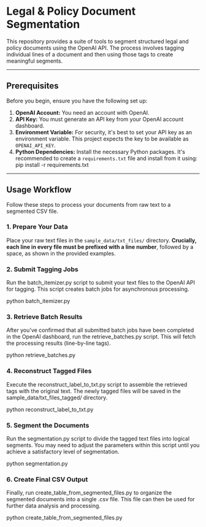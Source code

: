 # Legal & Policy Document Segmentation

This repository provides a suite of tools to segment structured legal and policy documents using the OpenAI API. The process involves tagging individual lines of a document and then using those tags to create meaningful segments.

---

## Prerequisites

Before you begin, ensure you have the following set up:

1.  **OpenAI Account:** You need an account with OpenAI.
2.  **API Key:** You must generate an API key from your OpenAI account dashboard.
3.  **Environment Variable:** For security, it's best to set your API key as an environment variable. This project expects the key to be available as `OPENAI_API_KEY`.
4.  **Python Dependencies:** Install the necessary Python packages. It's recommended to create a `requirements.txt` file and install from it using:
    pip install -r requirements.txt

---

## Usage Workflow

Follow these steps to process your documents from raw text to a segmented CSV file.

### 1. Prepare Your Data

Place your raw text files in the `sample_data/txt_files/` directory. **Crucially, each line in every file must be prefixed with a line number**, followed by a space, as shown in the provided examples.

### 2. Submit Tagging Jobs

Run the batch_itemizer.py script to submit your text files to the OpenAI API for tagging. This script creates batch jobs for asynchronous processing.

python batch_itemizer.py

### 3. Retrieve Batch Results
After you've confirmed that all submitted batch jobs have been completed in the OpenAI dashboard, run the retrieve_batches.py script. This will fetch the processing results (line-by-line tags).

python retrieve_batches.py

### 4. Reconstruct Tagged Files
Execute the reconstruct_label_to_txt.py script to assemble the retrieved tags with the original text. The newly tagged files will be saved in the sample_data/txt_files_tagged/ directory.

python reconstruct_label_to_txt.py

### 5. Segment the Documents
Run the segmentation.py script to divide the tagged text files into logical segments. You may need to adjust the parameters within this script until you achieve a satisfactory level of segmentation.

python segmentation.py

### 6. Create Final CSV Output
Finally, run create_table_from_segmented_files.py to organize the segmented documents into a single .csv file. This file can then be used for further data analysis and processing.

python create_table_from_segmented_files.py

